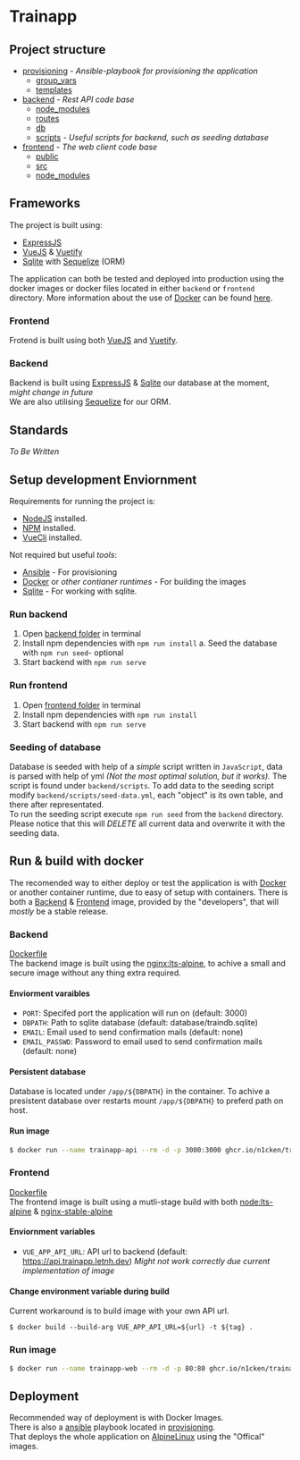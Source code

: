 # Trainapp

## Project structure
 * [provisioning](./provisioning) - _Ansible-playbook for provisioning the application_
   * [group_vars](./provisioning/group_vars)
   * [templates](./provisioning/templates)
 * [backend](./backend) - _Rest API code base_
   * [node_modules](./backend/node_modules)
   * [routes](./backend/routes)
   * [db](./backend/db)
   * [scripts](./backend/scripts) - _Useful scripts for backend, such as seeding database_
 * [frontend](./frontend) - _The web client code base_
     * [public](./frontend/public)
     * [src](./frontend/src)
     * [node_modules](./frontend/node_modules)

## Frameworks
The project is built using:
- [ExpressJS](https://expressjs.com)
- [VueJS](https://vuejs.org) & [Vuetify](https://vuetifyjs.com)
- [Sqlite](https://sqlite.org) with [Sequelize](https://sequelize.org) (ORM)

The application can both be tested and deployed into production using the docker images or docker files located in either `backend` or `frontend` directory.
More information about the use of [Docker](https://docker.com) can be found [here](#run-&-build-with-docker).

### Frontend
Frotend is built using both [VueJS](https://vuejs.org) and [Vuetify](https:://vuetifyjs.com).

### Backend
Backend is built using [ExpressJS](https://expressjs.com) & [Sqlite](https://sqlite.org) our database at the moment, _might change in future_  
We are also utilising [Sequelize](https://sequelize.org) for our ORM.



## Standards
*To Be Written*

## Setup development Enviornment
Requirements for running the project is:
- [NodeJS](https://nodejs.org) installed.
- [NPM](https://npmjs.com) installed.
- [VueCli](https://cli.vuejs.org/) installed.

Not required but useful _tools_:
- [Ansible](https://ansible.com) - For provisioning
- [Docker](https://docker.com) or _other contianer runtimes_ - For building the images 
- [Sqlite](https://sqlite.org) - For working with sqlite.

### Run backend
1. Open [backend folder](./backend) in terminal
2. Install npm dependencies with `npm run install`
  a. Seed the database with `npm run seed`- optional
3. Start backend with `npm run serve`

### Run frontend
1. Open [frontend folder](./frontend) in terminal
2. Install npm dependencies with `npm run install`
3. Start backend with `npm run serve`

### Seeding of database
Database is seeded with help of a _simple_ script written in `JavaScript`, data is parsed with help of yml _(Not the most optimal solution, but it works)._ The script is found under `backend/scripts`.
To add data to the seeding script modify `backend/scripts/seed-data.yml`, each "object" is its own table, and there after representated.  
To run the seeding script execute `npm run seed` from the `backend` directory.  Please notice that this will *DELETE* all current data and overwrite it with the seeding data.

## Run & build with docker
The recomended way to either deploy or test the application is with [Docker](https://docker.com) or another container runtime,  due to easy of setup with containers.
There is both a [Backend](https://github.com/n1cken/TrainApp/pkgs/container/trainapp%2Fbackend) & [Frontend](https://github.com/n1cken/TrainApp/pkgs/container/trainapp%2Ffrontend) image, provided by the "developers", that will _mostly_ be a stable release.

### Backend
[Dockerfile](backend/Dockerfile)  
The backend image is built using the [nginx:lts-alpine](https://hub.docker.com/_/nginx), to achive a small and secure image without any thing extra required.  

#### Enviorment varaibles
- `PORT`: Specifed port the application will run on (default: 3000)
- `DBPATH`: Path to sqlite database (default: database/traindb.sqlite)
- `EMAIL`: Email used to send confirmation mails (default: none)
- `EMAIL_PASSWD`: Password to email used to send confirmation mails (default: none)

#### Persistent database
Database is located under `/app/${DBPATH}` in the container. To achive a presistent database over restarts mount `/app/${DBPATH}` to preferd path on host.

#### Run image
```bash
$ docker run --name trainapp-api --rm -d -p 3000:3000 ghcr.io/n1cken/trainapp/backend:latest
```

### Frontend
[Dockerfile](frontend/Dockerfile)  
The frontend image is built using a mutli-stage build with both [node:lts-alpine](https://hub.docker.com/_/node) & [nginx-stable-alpine](https://hub.docker.com/_/nginx)

#### Enviornment variables
- `VUE_APP_API_URL`: API url to backend (default: https://api.trainapp.letnh.dev) _Might not work correctly due current implementation of image_

#### Change environment variable during build
Current workaround is to build image with your own API url.
```
$ docker build --build-arg VUE_APP_API_URL=${url} -t ${tag} .
```

### Run image
```bash
$ docker run --name trainapp-web --rm -d -p 80:80 ghcr.io/n1cken/trainapp/frontend:latest
```

## Deployment
Recommended way of deployment is with Docker Images.  
There is also a [ansible](https://ansible.com) playbook located in [provisioning](provisioning).  
That deploys the whole application on [AlpineLinux](https://alpinelinux.org) using the "Offical" images.
